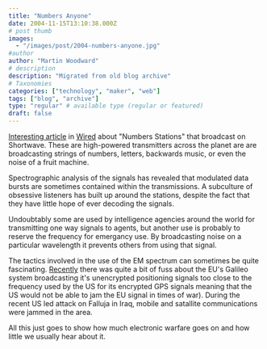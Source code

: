 ```yaml
---
title: "Numbers Anyone"
date: 2004-11-15T13:10:38.000Z
# post thumb
images:
  - "/images/post/2004-numbers-anyone.jpg"
#author
author: "Martin Woodward"
# description
description: "Migrated from old blog archive"
# Taxonomies
categories: ["technology", "maker", "web"]
tags: ["blog", "archive"]
type: "regular" # available type (regular or featured)
draft: false
---
```

[Interesting article](http://www.wired.com/news/technology/0,1282,65698,00.html) in [Wired](http://www.wired.com/) about "Numbers Stations" that broadcast on Shortwave.  These are high-powered transmitters across the planet are are broadcasting strings of numbers, letters, backwards music, or even the noise of a fruit machine.

Spectrographic analysis of the signals has revealed that modulated data bursts are sometimes contained within the transmissions.  A subculture of obsessive listeners has built up around the stations, despite the fact that they have little hope of ever decoding the signals.  

Undoubtably some are used by intelligence agencies around the world for transmitting one way signals to agents, but another use is probably to reserve the frequency for emergancy use.  By broadcasting noise on a particular wavelength it prevents others from using that signal.  

The tactics involved in the use of the EM spectrum can sometimes be quite fascinating.  [Recently](http://news.bbc.co.uk/1/hi/sci/tech/1893022.stm) there was quite a bit of fuss about the EU's Galileo system broadcasting it's unencrypted positioning signals too close to the frequency used by the US for its encrypted GPS signals meaning that the US would not be able to jam the EU signal in times of war).  During the recent US led attack on Falluja in Iraq, mobile and satallite communications were jammed in the area.  

All this just goes to show how much electronic warfare goes on and how little we usually hear about it.